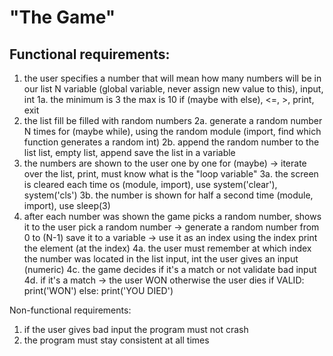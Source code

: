 # "The Game"

## Functional requirements:
1. the user specifies a number that will mean how many numbers will be in our list
    N variable (global variable, never assign new value to this), input, int
1a. the minimum is 3 the max is 10
    if (maybe with else), <=, >, print, exit
2. the list fill be filled with random numbers
2a. generate a random number N times
    for (maybe while), using the random module (import, find which function generates a random int)
2b. append the random number to the list
    list, empty list, append
    save the list in a variable
3. the numbers are shown to the user one by one
    for (maybe) -> iterate over the list, print, must know what is the "loop variable"
3a. the screen is cleared each time
    os (module, import), use system('clear'), system('cls')
3b. the number is shown for half a second
    time (module, import), use sleep(3)
4. after each number was shown the game picks a random number, shows it to the user
    pick a random number -> generate a random number from 0 to (N-1)
    save it to a variable -> use it as an index
    using the index print the element (at the index)
4a. the user must remember at which index the number was located in the list
    input, int
    the user gives an input (numeric)
4c. the game decides if it's a match or not
    validate bad input
4d. if it's a match -> the user WON otherwise the user dies
    if VALID:
        print('WON')
    else:
        print('YOU DIED')

Non-functional requirements:
1. if the user gives bad input the program must not crash
2. the program must stay consistent at all times
